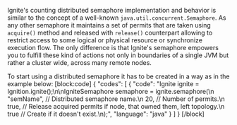 Ignite's counting distributed semaphore implementation and behavior is similar to the concept of a well-known `java.util.concurrent.Semaphore`. As any other semaphore it maintains a set of permits that are taken using `acquire()` method and released with `release()` counterpart allowing to restrict access to some logical or physical resource or synchronize execution flow. The only difference is that Ignite's semaphore empowers you to fulfill these kind of actions not only in boundaries of a single JVM but rather a cluster wide, across many remote nodes.   

To start using a distributed semaphore it has to be created in a way as in the example below:
[block:code]
{
  "codes": [
    {
      "code": "Ignite ignite = Ignition.ignite();\n\nIgniteSemaphore semaphore = ignite.semaphore(\n    \"semName\", // Distributed semaphore name.\n    20,        // Number of permits.\n    true,      // Release acquired permits if node, that owned them, left topology.\n    true       // Create if it doesn't exist.\n);",
      "language": "java"
    }
  ]
}
[/block]